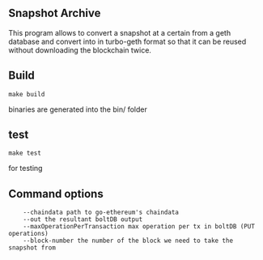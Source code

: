 ## Snapshot Archive

This program allows to convert a snapshot at a certain from a geth database and convert into in turbo-geth format so that it can be reused without downloading the blockchain twice.

## Build

```
make build
```

binaries are generated into the bin/ folder

## test

```
make test
```
for testing
## Command options

```
    --chaindata path to go-ethereum's chaindata
    --out the resultant boltDB output
    --maxOperationPerTransaction max operation per tx in boltDB (PUT operations)
    --block-number the number of the block we need to take the snapshot from
```